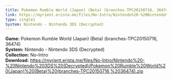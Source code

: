 ```yaml
---
title: Pokemon Rumble World (Japan) (Beta) (branches-TPC20150716, 36474)
link: https://myrient.erista.me/files/No-Intro/Nintendo%20-%20Nintendo%203DS%20(Decrypted)/Pokemon%20Rumble%20World%20(Japan)%20(Beta)%20(branches-TPC20150716,%2036474).zip
type: single1
System: Nintendo - Nintendo 3DS (Decrypted)
---
```

<b>Game:</b> Pokemon Rumble World (Japan) (Beta) (branches-TPC20150716, 36474)<br>
<b>System:</b> Nintendo - Nintendo 3DS (Decrypted)<br>
<b>Collection:</b> No-Intro<br>
<b>Download:</b> https://myrient.erista.me/files/No-Intro/Nintendo%20-%20Nintendo%203DS%20(Decrypted)/Pokemon%20Rumble%20World%20(Japan)%20(Beta)%20(branches-TPC20150716,%2036474).zip